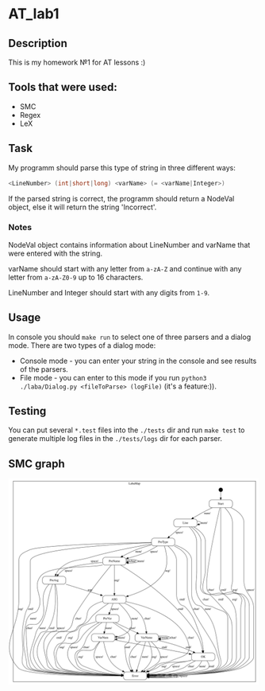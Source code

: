 # AT_lab1

## Description
This is my homework №1 for AT lessons :)

## Tools that were used:
- SMC
- Regex
- LeX

## Task
My programm should parse this type of string in three different ways:

```c
<LineNumber> (int|short|long) <varName> (= <varName|Integer>)
```

If the parsed string is correct, the programm should return a NodeVal object, else it will return the string 'Incorrect'.

### Notes
NodeVal object contains information about LineNumber and varName that were entered with the string. 

varName should start with any letter from ```a-zA-Z```  and continue with any letter from ```a-zA-Z0-9``` up to 16 characters.

LineNumber and Integer should start with any digits from ```1-9```.
## Usage

In console you should ```make run``` to select one of three parsers and a dialog mode.
There are two types of a dialog mode:
* Console mode - you can enter your string in the console and see results of the parsers.
* File mode - you can enter to this mode if you run ```python3 ./laba/Dialog.py <fileToParse> (logFile)``` (it's a feature:)).

## Testing
You can put several ```*.test``` files into the ```./tests``` dir and run ```make test``` to generate multiple log files in the ```./tests/logs``` dir for each parser.

## SMC graph
![SMC_graph](laba/utils/laba1_graph.svg)
